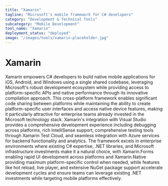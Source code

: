 ```yaml
---
title: "Xamarin"
tagline: "Microsoft's mobile framework for C# developers"
category: "Development & Technical Tools"
subcategory: "Mobile Development"
tool_name: "Xamarin"
deployment_status: "deployed"
image: "/images/tools/xamarin-placeholder.jpg"
---
```


# Xamarin

Xamarin empowers C# developers to build native mobile applications for iOS, Android, and Windows using a single shared codebase, leveraging Microsoft's robust development ecosystem while providing access to platform-specific APIs and native performance through its innovative compilation approach. This cross-platform framework enables significant code sharing between platforms while maintaining the ability to create platform-specific user interfaces and access native device features, making it particularly attractive for enterprise teams already invested in the Microsoft technology stack. Xamarin's integration with Visual Studio provides a comprehensive development experience including debugging across platforms, rich IntelliSense support, comprehensive testing tools through Xamarin Test Cloud, and seamless integration with Azure services for backend functionality and analytics. The framework excels in enterprise environments where existing C# expertise, .NET libraries, and Microsoft infrastructure investments make it a natural choice, with Xamarin.Forms enabling rapid UI development across platforms and Xamarin.Native providing maximum platform-specific control when needed, while features like hot reload, live player, and extensive NuGet package support accelerate development cycles and ensure teams can leverage existing .NET investments while targeting mobile platforms effectively.